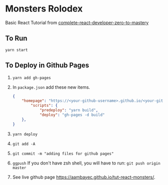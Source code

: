 # Monsters Rolodex

Basic React Tutorial from [complete-react-developer-zero-to-mastery](https://www.udemy.com/course/complete-react-developer-zero-to-mastery)

## To Run

```shell
yarn start
```

## To Deploy in Github Pages

1. ``yarn add gh-pages``

2. In `package.json` add these new items.

     ```json
     {
         "homepage": "https://<your-github-username>.github.io/<your-github-repo-name>",
             "scripts": {
                 "predeploy": "yarn build",
                 "deploy": "gh-pages -d build"
         },
     }
     ```

3. ``yarn deploy``
4. ``git add -A``
5. ``git commit -m "adding files for github pages"``
6. ``ggpush`` If you don't have zsh shell, you will have to run: ``git push origin master``
7. See live github page <https://aambayec.github.io/tut-react-monsters/>.

